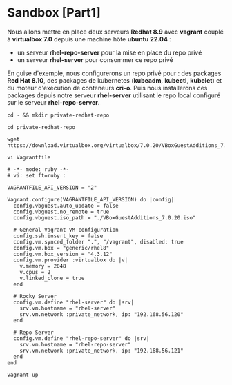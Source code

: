 # Sandbox [Part1]

Nous allons mettre en place deux serveurs **Redhat 8.9** avec **vagrant** couplé à **virtualbox 7.0** depuis une machine hôte **ubuntu 22.04** :
- un serveur **rhel-repo-server** pour la mise en place du repo privé
- un serveur **rhel-server** pour consommer ce repo privé

En guise d'exemple, nous configurerons un repo privé pour : des packages **Red Hat 8.10**, des packages de kubernetes (**kubeadm**, **kubectl**, **kubelet**) et du moteur d'exécution de conteneurs **cri-o**. Puis nous installerons ces packages depuis notre serveur **rhel-server** utilisant le repo local configuré sur le serveur **rhel-repo-server**.

```
cd ~ && mkdir private-redhat-repo
```

```
cd private-redhat-repo
```

```
wget https://download.virtualbox.org/virtualbox/7.0.20/VBoxGuestAdditions_7.0.20.iso
```

```
vi Vagrantfile
```

```
# -*- mode: ruby -*-
# vi: set ft=ruby :

VAGRANTFILE_API_VERSION = "2"

Vagrant.configure(VAGRANTFILE_API_VERSION) do |config|
  config.vbguest.auto_update = false
  config.vbguest.no_remote = true
  config.vbguest.iso_path = "./VBoxGuestAdditions_7.0.20.iso"

  # General Vagrant VM configuration
  config.ssh.insert_key = false
  config.vm.synced_folder ".", "/vagrant", disabled: true
  config.vm.box = "generic/rhel8"
  config.vm.box_version = "4.3.12"
  config.vm.provider :virtualbox do |v|
    v.memory = 2048
    v.cpus = 2
    v.linked_clone = true
  end
  
  # Rocky Server
  config.vm.define "rhel-server" do |srv|
    srv.vm.hostname = "rhel-server"
    srv.vm.network :private_network, ip: "192.168.56.120"
  end

  # Repo Server
  config.vm.define "rhel-repo-server" do |srv|
    srv.vm.hostname = "rhel-repo-server"
    srv.vm.network :private_network, ip: "192.168.56.121"
  end
end
```

```
vagrant up
```